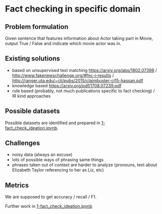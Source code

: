 # Fact checking in specific domain

## Problem formulation

Given sentence that features information about Actor taking part in Movie, output True / False and indicate which movie actor was in.

## Existing solutions

- based on unsupervised text matching https://arxiv.org/abs/1802.07398 / http://www.fakenewschallenge.org/#fnc-i-results / http://ranger.uta.edu/~cli/pubs/2015/claimbuster-cj15-hassan.pdf
- knowledge based https://arxiv.org/pdf/1708.07239.pdf
- rule based (probably, not much publications specific to fact checking) / IR kind approaches

## Possible datasets

Possible datasets are identified and prepared in [1-fact_check_ideation.ipynb](1-fact_check_ideation.ipynb).

## Challenges

- noisy data (always an excuse)
- lots of possible ways of phrasing same things
- phrases taken out of context are harder to analyze (pronouns, text about Elizabeth Taylor referencing to her as Liz, etc)

## Metrics

We are supposed to get accuracy / recall / F1.

Further work in [1-fact_check_ideation.ipynb](1-fact_check_ideation.ipynb)